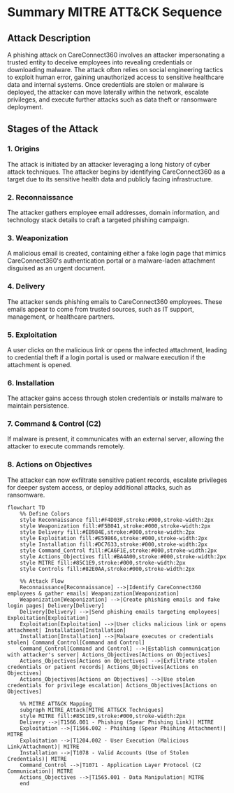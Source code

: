 # Summary MITRE ATT&CK Sequence
## Attack Description
A phishing attack on CareConnect360 involves an attacker impersonating a trusted entity to deceive employees into revealing credentials or downloading malware. The attack often relies on social engineering tactics to exploit human error, gaining unauthorized access to sensitive healthcare data and internal systems. Once credentials are stolen or malware is deployed, the attacker can move laterally within the network, escalate privileges, and execute further attacks such as data theft or ransomware deployment.

## Stages of the Attack

### 1. Origins
The attack is initiated by an attacker leveraging a long history of cyber attack techniques. The attacker begins by identifying CareConnect360 as a target due to its sensitive health data and publicly facing infrastructure.

### 2. Reconnaissance
The attacker gathers employee email addresses, domain information, and technology stack details to craft a targeted phishing campaign.

### 3. Weaponization
A malicious email is created, containing either a fake login page that mimics CareConnect360's authentication portal or a malware-laden attachment disguised as an urgent document.

### 4. Delivery
The attacker sends phishing emails to CareConnect360 employees. These emails appear to come from trusted sources, such as IT support, management, or healthcare partners.

### 5. Exploitation
A user clicks on the malicious link or opens the infected attachment, leading to credential theft if a login portal is used or malware execution if the attachment is opened.

### 6. Installation
The attacker gains access through stolen credentials or installs malware to maintain persistence.

### 7. Command & Control (C2)
If malware is present, it communicates with an external server, allowing the attacker to execute commands remotely.

### 8. Actions on Objectives
The attacker can now exfiltrate sensitive patient records, escalate privileges for deeper system access, or deploy additional attacks, such as ransomware.

```mermaid
flowchart TD
    %% Define Colors
    style Reconnaissance fill:#F4D03F,stroke:#000,stroke-width:2px
    style Weaponization fill:#F5B041,stroke:#000,stroke-width:2px
    style Delivery fill:#EB984E,stroke:#000,stroke-width:2px
    style Exploitation fill:#E59866,stroke:#000,stroke-width:2px
    style Installation fill:#DC7633,stroke:#000,stroke-width:2px
    style Command_Control fill:#CA6F1E,stroke:#000,stroke-width:2px
    style Actions_Objectives fill:#BA4A00,stroke:#000,stroke-width:2px
    style MITRE fill:#85C1E9,stroke:#000,stroke-width:2px
    style Controls fill:#82E0AA,stroke:#000,stroke-width:2px

    %% Attack Flow
    Reconnaissance[Reconnaissance] -->|Identify CareConnect360 employees & gather emails| Weaponization[Weaponization]
    Weaponization[Weaponization] -->|Create phishing emails and fake login pages| Delivery[Delivery]
    Delivery[Delivery] -->|Send phishing emails targeting employees| Exploitation[Exploitation]
    Exploitation[Exploitation] -->|User clicks malicious link or opens attachment| Installation[Installation]
    Installation[Installation] -->|Malware executes or credentials stolen| Command_Control[Command and Control]
    Command_Control[Command and Control] -->|Establish communication with attacker's server| Actions_Objectives[Actions on Objectives]
    Actions_Objectives[Actions on Objectives] -->|Exfiltrate stolen credentials or patient records| Actions_Objectives[Actions on Objectives]
    Actions_Objectives[Actions on Objectives] -->|Use stolen credentials for privilege escalation| Actions_Objectives[Actions on Objectives]

    %% MITRE ATT&CK Mapping
    subgraph MITRE_Attack[MITRE ATT&CK Techniques]
    style MITRE fill:#85C1E9,stroke:#000,stroke-width:2px
    Delivery -->|T1566.001 - Phishing (Spear Phishing Link)| MITRE
    Exploitation -->|T1566.002 - Phishing (Spear Phishing Attachment)| MITRE
    Exploitation -->|T1204.002 - User Execution (Malicious Link/Attachment)| MITRE
    Installation -->|T1078 - Valid Accounts (Use of Stolen Credentials)| MITRE
    Command_Control -->|T1071 - Application Layer Protocol (C2 Communication)| MITRE
    Actions_Objectives -->|T1565.001 - Data Manipulation| MITRE
    end